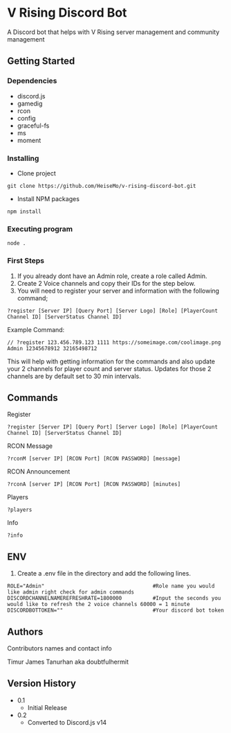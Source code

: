 # V Rising Discord Bot

A Discord bot that helps with V Rising server management and community management

## Getting Started

### Dependencies
* discord.js
* gamedig
* rcon
* config
* graceful-fs
* ms
* moment

### Installing

* Clone project
```
git clone https://github.com/HeiseMo/v-rising-discord-bot.git
```
* Install NPM packages
```
npm install
```

### Executing program

```
node .
```

### First Steps
1) If you already dont have an Admin role, create a role called Admin.
2) Create 2 Voice channels and copy their IDs for the step below.
3) You will need to register your server and information with the following command;
```
?register [Server IP] [Query Port] [Server Logo] [Role] [PlayerCount Channel ID] [ServerStatus Channel ID]
```
Example Command:
```
// ?register 123.456.789.123 1111 https://someimage.com/coolimage.png Admin 12345678912 32165498712
```
This will help with getting information for the commands and also update your 2 channels for player count and server status. Updates for those 2 channels are by default set to 30 min intervals.


## Commands

Register
```
?register [Server IP] [Query Port] [Server Logo] [Role] [PlayerCount Channel ID] [ServerStatus Channel ID]
```
RCON Message
```
?rconM [server IP] [RCON Port] [RCON PASSWORD] [message]
```
RCON Announcement
```
?rconA [server IP] [RCON Port] [RCON PASSWORD] [minutes]
```
Players
```
?players
```
Info
```
?info
```

## ENV
1) Create a .env file in the directory and add the following lines.
```
ROLE="Admin"                                   #Role name you would like admin right check for admin commands
DISCORDCHANNELNAMEREFRESHRATE=1800000          #Input the seconds you would like to refresh the 2 voice channels 60000 = 1 minute
DISCORDBOTTOKEN=""                             #Your discord bot token
```

## Authors

Contributors names and contact info

Timur James Tanurhan
aka doubtfulhermit

## Version History

* 0.1
    * Initial Release
* 0.2
    * Converted to Discord.js v14

